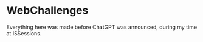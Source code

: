 ﻿# WebChallenges

Everything here was made before ChatGPT was announced, during my time at ISSessions. 
